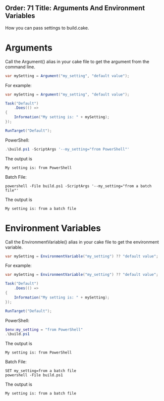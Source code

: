 ﻿Order: 71
Title: Arguments And Environment Variables
---

How you can pass settings to build.cake.

# Arguments

Call the Argument() alias in your cake file to get the argument from the command line.

```csharp
var mySetting = Argument("my_setting", "default value");
```

For example:
```csharp
var mySetting = Argument("my_setting", "default value");

Task("Default")
    .Does(() =>
{
    Information("My setting is: " + mySetting);
});

RunTarget("Default");
```

PowerShell:
```powershell
.\build.ps1 -ScriptArgs '--my_setting="from PowerShell"'
```

The output is
```
My setting is: from PowerShell
```


Batch File:
```batchfile
powershell -File build.ps1 -ScriptArgs '--my_setting="from a batch file"'
```

The output is
```
My setting is: from a batch file
```

# Environment Variables


Call the EnvironmentVariable() alias in your cake file to get the environment variable.


```csharp
var mySetting = EnvironmentVariable("my_setting") ?? "default value";
```

For example:

```csharp
var mySetting = EnvironmentVariable("my_setting") ?? "default value";

Task("Default")
    .Does(() =>
{
    Information("My setting is: " + mySetting);
});

RunTarget("Default");
```

PowerShell:
```powershell
$env:my_setting = "from PowerShell"
.\build.ps1
```

The output is
```
My setting is: from PowerShell
```

Batch File:
```batchfile
SET my_setting=from a batch file
powershell -File build.ps1
```

The output is
```
My setting is: from a batch file
```